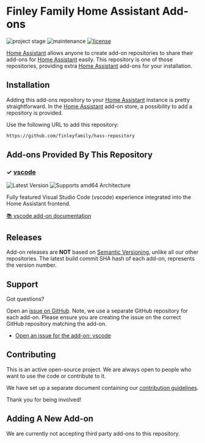 # Finley Family Home Assistant Add-ons

![project stage][project-stage-shield]
![maintenance][maintenance-shield]
[![license][license-shield]](./LICENSE)

[Home Assistant] allows anyone to create add-on repositories to share their add-ons for [Home Assistant] easily.
This repository is one of those repositories, providing extra [Home Assistant] add-ons for your installation.

## Installation

Adding this add-ons repository to your [Home Assistant] instance is pretty straightforward.
In the [Home Assistant] add-on store, a possibility to add a repository is provided.

Use the following URL to add this repository:

```txt
https://github.com/finleyfamily/hass-repository
```

## Add-ons Provided By This Repository

### &#10003; [vscode][addon-vscode]

![Latest Version][vscode-version-shield]
![Supports amd64 Architecture][vscode-amd64-shield]

Fully featured Visual Studio Code (vscode) experience integrated into the Home Assistant frontend.

[:books: vscode add-on documentation][addon-doc-vscode]

## Releases

Add-on releases are **NOT** based on [Semantic Versioning][semver], unlike all our other repositories.
The latest build commit SHA hash of each add-on, represents the version number.

## Support

Got questions?

Open an [issue on GitHub][issues].
Note, we use a separate GitHub repository for each add-on.
Please ensure you are creating the issue on the correct GitHub repository matching the add-on.

- [Open an issue for the add-on: vscode][vscode-issue]

## Contributing

This is an active open-source project.
We are always open to people who want to use the code or contribute to it.

We have set up a separate document containing our [contribution guidelines](CONTRIBUTING.md).

Thank you for being involved!

## Adding A New Add-on

We are currently not accepting third party add-ons to this repository.

[addon-vscode]: https://github.com/finleyfamily/hass-addon-vscode/tree/v1.0.1
[addon-doc-vscode]: https://github.com/finleyfamily/hass-addon-vscode/blob/v1.0.1/README.md
[vscode-issue]: https://github.com/finleyfamily/hass-addon-vscode/issues
[vscode-version-shield]: https://img.shields.io/badge/version-v1.0.1-blue.svg
[vscode-aarch64-shield]: https://img.shields.io/badge/aarch64-no-red.svg
[vscode-amd64-shield]: https://img.shields.io/badge/amd64-yes-green.svg
[vscode-armhf-shield]: https://img.shields.io/badge/armhf-no-red.svg
[vscode-armv7-shield]: https://img.shields.io/badge/armv7-no-red.svg
[vscode-i386-shield]: https://img.shields.io/badge/i386-no-red.svg
[home assistant]: https://www.home-assistant.io/
[issues]: https://github.com/finleyfamily/hass-repository/issues
[license-shield]: https://img.shields.io/github/license/finleyfamily/hass-repository.svg
[maintenance-shield]: https://img.shields.io/maintenance/yes/2024.svg
[project-stage-shield]: https://img.shields.io/badge/project%20stage-experimental-yellow.svg
[semver]: http://semver.org/spec/v2.0.0.html
